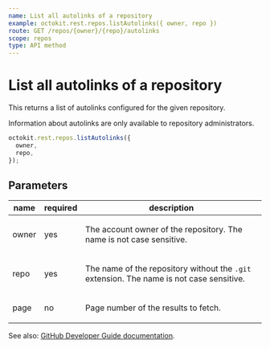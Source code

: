 ```yaml
---
name: List all autolinks of a repository
example: octokit.rest.repos.listAutolinks({ owner, repo })
route: GET /repos/{owner}/{repo}/autolinks
scope: repos
type: API method
---
```


# List all autolinks of a repository

This returns a list of autolinks configured for the given repository.

Information about autolinks are only available to repository administrators.

```js
octokit.rest.repos.listAutolinks({
  owner,
  repo,
});
```

## Parameters

<table>
  <thead>
    <tr>
      <th>name</th>
      <th>required</th>
      <th>description</th>
    </tr>
  </thead>
  <tbody>
    <tr><td>owner</td><td>yes</td><td>

The account owner of the repository. The name is not case sensitive.

</td></tr>
<tr><td>repo</td><td>yes</td><td>

The name of the repository without the `.git` extension. The name is not case sensitive.

</td></tr>
<tr><td>page</td><td>no</td><td>

Page number of the results to fetch.

</td></tr>
  </tbody>
</table>

See also: [GitHub Developer Guide documentation](https://docs.github.com/rest/repos/autolinks#list-all-autolinks-of-a-repository).
